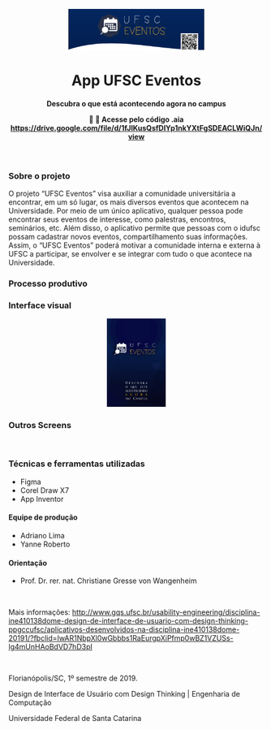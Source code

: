 <p align="center" width="100%">
    <img width="53%" src="https://github.com/ifYanneelse/App-UFSCEventos/blob/d02000841af71b42a3924c76acb95657b3396722/img/identidade.png">
  
<h1 align="center"> App UFSC Eventos </h1>
</p>

<h4 align="center"> Descubra o que está acontecendo agora no campus
    
:date: :ticket: Acesse pelo código .aia
https://drive.google.com/file/d/1fJIKusQsfDIYp1nkYXtFgSDEACLWiQJn/view  </h4>

<br>

### Sobre o projeto
O projeto “UFSC Eventos” visa auxiliar a comunidade universitária a encontrar, em um só lugar, os mais diversos eventos que acontecem na Universidade. Por meio de um único aplicativo, qualquer pessoa pode encontrar seus eventos de interesse, como palestras, encontros, seminários, etc. Além disso, o aplicativo permite que pessoas com o idufsc possam cadastrar novos eventos, compartilhamento suas informações. Assim, o “UFSC Eventos” poderá motivar a comunidade interna e externa à UFSC a participar, se envolver e se integrar com tudo o que acontece na Universidade.

### Processo produtivo


### Interface visual


<p align="center" width="100%">
    <img width="23%" src="https://github.com/ifYanneelse/App-UFSCEventos/blob/d02000841af71b42a3924c76acb95657b3396722/screens/1%20screen%20entrada.png">
    </p>




### Outros Screens

<p width="100%">
<img width="23%" src=""> 
<img width="23%" src="">
<img width="23%" src="">
<img width="23%" src=""> 
   
</p>


### Técnicas e ferramentas utilizadas
- Figma
- Corel Draw X7
- App Inventor

#### Equipe de produção
- Adriano Lima
- Yanne Roberto

#### Orientação
- Prof. Dr. rer. nat. Christiane Gresse von Wangenheim

<br>

Mais informações: http://www.gqs.ufsc.br/usability-engineering/disciplina-ine410138dome-design-de-interface-de-usuario-com-design-thinking-ppgccufsc/aplicativos-desenvolvidos-na-disciplina-ine410138dome-20191/?fbclid=IwAR1NbpXl0wGbbbs1RaEurgpXiPfmp0wBZ1VZUSs-lg4mUnHAoBdVD7hD3pI

<br>

Florianópolis/SC, 1º semestre de 2019.

Design de Interface de Usuário com Design Thinking | Engenharia de Computação 

Universidade Federal de Santa Catarina

